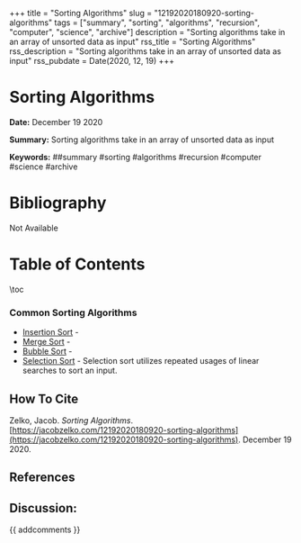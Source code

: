 +++
title = "Sorting Algorithms"
slug = "12192020180920-sorting-algorithms"
tags = ["summary", "sorting", "algorithms", "recursion", "computer", "science", "archive"]
description = "Sorting algorithms take in an array of unsorted data as input"
rss_title = "Sorting Algorithms"
rss_description = "Sorting algorithms take in an array of unsorted data as input"
rss_pubdate = Date(2020, 12, 19)
+++



Sorting Algorithms
=========

**Date:** December 19 2020

**Summary:** Sorting algorithms take in an array of unsorted data as input

**Keywords:** ##summary #sorting #algorithms #recursion #computer #science #archive

Bibliography
==========

Not Available

Table of Contents
=========

\toc

### Common Sorting Algorithms

  * [Insertion Sort](https://jacobzelko.com/12192020184137-insertion-sort) -
  * [Merge Sort](https://jacobzelko.com/12192020184204-merge-sort) -
  * [Bubble Sort](https://jacobzelko.com/12212020214025-bubble-sort) -
  * [Selection Sort](https://jacobzelko.com/12212020214012-selection-sort) - Selection sort utilizes repeated usages of linear searches to sort an input.
## How To Cite

 Zelko, Jacob. _Sorting Algorithms_. [https://jacobzelko.com/12192020180920-sorting-algorithms](https://jacobzelko.com/12192020180920-sorting-algorithms). December 19 2020.
## References
## Discussion: 

{{ addcomments }}
